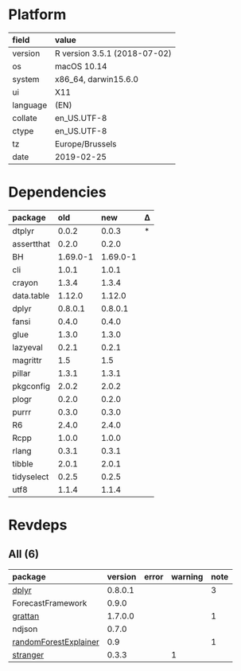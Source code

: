 # Platform

|field    |value                        |
|:--------|:----------------------------|
|version  |R version 3.5.1 (2018-07-02) |
|os       |macOS  10.14                 |
|system   |x86_64, darwin15.6.0         |
|ui       |X11                          |
|language |(EN)                         |
|collate  |en_US.UTF-8                  |
|ctype    |en_US.UTF-8                  |
|tz       |Europe/Brussels              |
|date     |2019-02-25                   |

# Dependencies

|package    |old      |new      |Δ  |
|:----------|:--------|:--------|:--|
|dtplyr     |0.0.2    |0.0.3    |*  |
|assertthat |0.2.0    |0.2.0    |   |
|BH         |1.69.0-1 |1.69.0-1 |   |
|cli        |1.0.1    |1.0.1    |   |
|crayon     |1.3.4    |1.3.4    |   |
|data.table |1.12.0   |1.12.0   |   |
|dplyr      |0.8.0.1  |0.8.0.1  |   |
|fansi      |0.4.0    |0.4.0    |   |
|glue       |1.3.0    |1.3.0    |   |
|lazyeval   |0.2.1    |0.2.1    |   |
|magrittr   |1.5      |1.5      |   |
|pillar     |1.3.1    |1.3.1    |   |
|pkgconfig  |2.0.2    |2.0.2    |   |
|plogr      |0.2.0    |0.2.0    |   |
|purrr      |0.3.0    |0.3.0    |   |
|R6         |2.4.0    |2.4.0    |   |
|Rcpp       |1.0.0    |1.0.0    |   |
|rlang      |0.3.1    |0.3.1    |   |
|tibble     |2.0.1    |2.0.1    |   |
|tidyselect |0.2.5    |0.2.5    |   |
|utf8       |1.1.4    |1.1.4    |   |

# Revdeps

## All (6)

|package                                                    |version |error |warning |note |
|:----------------------------------------------------------|:-------|:-----|:-------|:----|
|[dplyr](problems.md#dplyr)                                 |0.8.0.1 |      |        |3    |
|ForecastFramework                                          |0.9.0   |      |        |     |
|[grattan](problems.md#grattan)                             |1.7.0.0 |      |        |1    |
|ndjson                                                     |0.7.0   |      |        |     |
|[randomForestExplainer](problems.md#randomforestexplainer) |0.9     |      |        |1    |
|[stranger](problems.md#stranger)                           |0.3.3   |      |1       |     |

